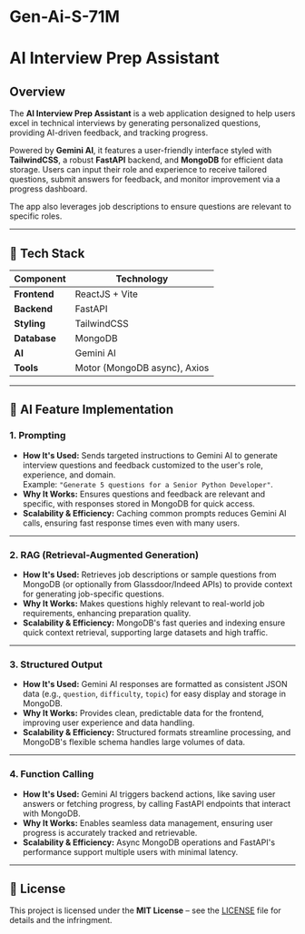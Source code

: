 
# Gen-Ai-S-71M

# AI Interview Prep Assistant

## Overview

The **AI Interview Prep Assistant** is a web application designed to help users excel in technical interviews by generating personalized questions, providing AI-driven feedback, and tracking progress.  

Powered by **Gemini AI**, it features a user-friendly interface styled with **TailwindCSS**, a robust **FastAPI** backend, and **MongoDB** for efficient data storage. Users can input their role and experience to receive tailored questions, submit answers for feedback, and monitor improvement via a progress dashboard.  

The app also leverages job descriptions to ensure questions are relevant to specific roles.

---

## 🚀 Tech Stack

| **Component** | **Technology** |
|--------------|----------------|
| **Frontend** | ReactJS + Vite |
| **Backend** | FastAPI |
| **Styling** | TailwindCSS |
| **Database** | MongoDB |
| **AI** | Gemini AI |
| **Tools** | Motor (MongoDB async), Axios |

---

## 🧠 AI Feature Implementation

### 1. Prompting
- **How It's Used:** Sends targeted instructions to Gemini AI to generate interview questions and feedback customized to the user's role, experience, and domain.  
  Example: `"Generate 5 questions for a Senior Python Developer"`.
- **Why It Works:** Ensures questions and feedback are relevant and specific, with responses stored in MongoDB for quick access.
- **Scalability & Efficiency:** Caching common prompts reduces Gemini AI calls, ensuring fast response times even with many users.

---

### 2. RAG (Retrieval-Augmented Generation)
- **How It's Used:** Retrieves job descriptions or sample questions from MongoDB (or optionally from Glassdoor/Indeed APIs) to provide context for generating job-specific questions.
- **Why It Works:** Makes questions highly relevant to real-world job requirements, enhancing preparation quality.
- **Scalability & Efficiency:** MongoDB's fast queries and indexing ensure quick context retrieval, supporting large datasets and high traffic.

---

### 3. Structured Output
- **How It's Used:** Gemini AI responses are formatted as consistent JSON data (e.g., `question`, `difficulty`, `topic`) for easy display and storage in MongoDB.
- **Why It Works:** Provides clean, predictable data for the frontend, improving user experience and data handling.
- **Scalability & Efficiency:** Structured formats streamline processing, and MongoDB's flexible schema handles large volumes of data.

---

### 4. Function Calling
- **How It's Used:** Gemini AI triggers backend actions, like saving user answers or fetching progress, by calling FastAPI endpoints that interact with MongoDB.
- **Why It Works:** Enables seamless data management, ensuring user progress is accurately tracked and retrievable.
- **Scalability & Efficiency:** Async MongoDB operations and FastAPI's performance support multiple users with minimal latency.

---

## 📜 License
This project is licensed under the **MIT License** – see the [LICENSE](LICENSE) file for details and the infringment.


